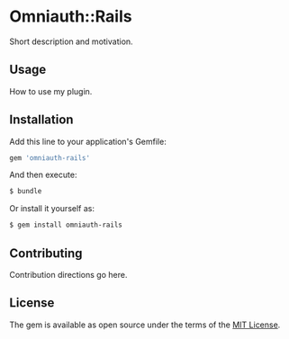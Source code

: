 # Omniauth::Rails
Short description and motivation.

## Usage
How to use my plugin.

## Installation
Add this line to your application's Gemfile:

```ruby
gem 'omniauth-rails'
```

And then execute:
```bash
$ bundle
```

Or install it yourself as:
```bash
$ gem install omniauth-rails
```

## Contributing
Contribution directions go here.

## License
The gem is available as open source under the terms of the [MIT License](http://opensource.org/licenses/MIT).
